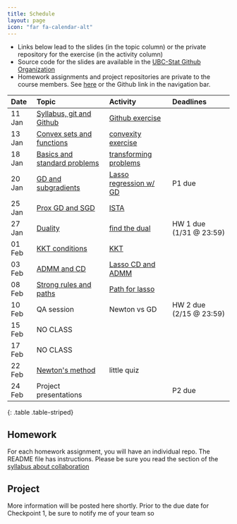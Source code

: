 ```yaml
---
title: Schedule
layout: page
icon: "far fa-calendar-alt"
---
```


* Links below lead to the slides (in the topic column) or the private repository for the exercise (in the activity column)
* Source code for the slides are available in the [UBC-Stat Github Organization](https://github.com/UBC-stat/stat-535-convexopt)
* Homework assignments and project repositories are private to the course members. See [here](https://learning.github.ubc.ca/STAT-535A-201-2020W/) or the Github link in the navigation bar.

|Date      |Topic    |Activity |Deadlines |
|:---------|:----------------|:------------|:-------------|
|11 Jan  | [Syllabus, git and Github](slides/01-syllabus-vc.html) |  [Github exercise](https://learning.github.ubc.ca/STAT-535A-201-2020W/gh-activity) | 
|13 Jan | [Convex sets and functions](slides/02-convexity.html) | [convexity exercise](https://learning.github.ubc.ca/STAT-535A-201-2020W/convexity-exercises) |
|18 Jan | [Basics and standard problems](slides/03-standard-problems.html) | [transforming problems](https://learning.github.ubc.ca/STAT-535A-201-2020W/recasting-svms) |
|20 Jan | [GD and subgradients](slides/04-gradient-descent.html) | [Lasso regression w/ GD](https://learning.github.ubc.ca/STAT-535A-201-2020W/lasso-gd) | P1 due |
|25 Jan | [Prox GD and SGD](slides/05-proximal-methods.html) | [ISTA](https://learning.github.ubc.ca/STAT-535A-201-2020W/ista-fista) |
|27 Jan | [Duality](slides/06-duality.html) | [find the dual](https://learning.github.ubc.ca/STAT-535A-201-2020W/find-the-dual) |  HW 1 due (1/31 @ 23:59)
|01 Feb | [KKT conditions](slides/07-kkt-conditions.html) | [KKT](https://learning.github.ubc.ca/STAT-535A-201-2020W/kkt-check)  | |
|03 Feb | [ADMM and CD](slides/08-dual-methods.html) | [Lasso CD and ADMM](https://learning.github.ubc.ca/STAT-535A-201-2020W/admm-cd) |
|08 Feb | [Strong rules and paths](slides/09-paths.html) | [Path for lasso](https://learning.github.ubc.ca/STAT-535A-201-2020W/strong-rule) |
|10 Feb | QA session | Newton vs GD | HW 2 due (2/15 @ 23:59)
|15 Feb | NO CLASS |
|17 Feb | NO CLASS |
|22 Feb | [Newton's method](slides/10-newton.html) | little quiz | 
|24 Feb | Project presentations |  | P2 due |
{: .table .table-striped}


## Homework

For each homework assignment, you will have an individual repo. The README file
has instructions. Please be sure you read the section of the 
[syllabus about collaboration](syllabus)

## Project

More information will be posted here shortly. Prior to the due date for
Checkpoint 1, be sure to notify me of your team so
